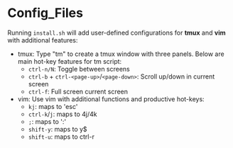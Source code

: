# Config_Files

Running `install.sh` will add user-defined configurations for **tmux** and **vim** with additional features:
* tmux: Type "tm" to create a tmux window with three panels. Below are main hot-key features for tm script:
    - `ctrl-n/N`: Toggle between screens
    - `ctrl-b` + `ctrl-<page-up>`/`<page-down>`: Scroll up/down in current screen
    - `ctrl-f`: Full screen current screen
* vim: Use vim with additional functions and productive hot-keys:
    - `kj`: maps to 'esc'
    - `ctrl-k`/`j`: maps to 4j/4k
    - `;`: maps to ':' 
    - `shift-y`: maps to y$ 
    - `shift-u`: maps to ctrl-r
    
